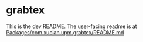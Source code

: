 # grabtex

This is the dev README. The user-facing readme is at [Packages/com.xucian.upm.grabtex/README.md](Packages/com.xucian.upm.grabtex/README.md)
